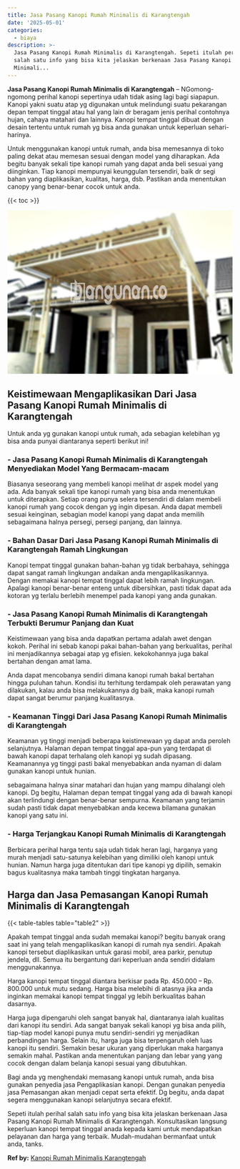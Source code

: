 ```yaml
---
title: Jasa Pasang Kanopi Rumah Minimalis di Karangtengah
date: '2025-05-01'
categories:
  - biaya
description: >-
  Jasa Pasang Kanopi Rumah Minimalis di Karangtengah. Sepeti itulah perihal
  salah satu info yang bisa kita jelaskan berkenaan Jasa Pasang Kanopi Rumah
  Minimali...
---
```


**Jasa Pasang Kanopi Rumah Minimalis di Karangtengah** – NGomong-ngomong perihal kanopi sepertinya udah tidak asing lagi bagi siapapun. Kanopi yakni suatu atap yg digunakan untuk melindungi suatu pekarangan depan tempat tinggal atau hal yang lain dr beragam jenis perihal contohnya hujan, cahaya matahari dan lainnya. Kanopi tempat tinggal dibuat dengan desain tertentu untuk rumah yg bisa anda gunakan untuk keperluan sehari-harinya.

Untuk menggunakan kanopi untuk rumah, anda bisa memesannya di toko paling dekat atau memesan sesuai dengan model yang diharapkan. Ada begitu banyak sekali tipe kanopi rumah yang dapat anda beli sesuai yang diinginkan. Tiap kanopi mempunyai keunggulan tersendiri, baik dr segi bahan yang diaplikasikan, kualitas, harga, dsb. Pastikan anda menentukan canopy yang benar-benar cocok untuk anda.

{{< toc >}}

![Jasa Pasang Kanopi Rumah Minimalis di Karangtengah](/images/harga-kanopi-minimalis-17.png)

## Keistimewaan Mengaplikasikan Dari Jasa Pasang Kanopi Rumah Minimalis di Karangtengah

Untuk anda yg gunakan kanopi untuk rumah, ada sebagian kelebihan yg bisa anda punyai diantaranya seperti berikut ini!

### \- Jasa Pasang Kanopi Rumah Minimalis di Karangtengah Menyediakan Model Yang Bermacam-macam

Biasanya seseorang yang membeli kanopi melihat dr aspek model yang ada. Ada banyak sekali tipe kanopi rumah yang bisa anda menentukan untuk diterapkan. Setiap orang punya selera tersendiri di dalam membeli kanopi rumah yang cocok dengan yg ingin dipesan. Anda dapat membeli sesuai keinginan, sebagian model kanopi yang dapat anda memilih sebagaimana halnya persegi, persegi panjang, dan lainnya.

### \- Bahan Dasar Dari Jasa Pasang Kanopi Rumah Minimalis di Karangtengah Ramah Lingkungan

Kanopi tempat tinggal gunakan bahan-bahan yg tidak berbahaya, sehingga dapat sangat ramah lingkungan andaikan anda mengaplikasikannya. Dengan memakai kanopi tempat tinggal dapat lebih ramah lingkungan. Apalagi kanopi benar-benar enteng untuk dibersihkan, pasti tidak dapat ada kotoran yg terlalu berlebih menempel pada kanopi yang anda gunakan.

### \- Jasa Pasang Kanopi Rumah Minimalis di Karangtengah Terbukti Berumur Panjang dan Kuat

Keistimewaan yang bisa anda dapatkan pertama adalah awet dengan kokoh. Perihal ini sebab kanopi pakai bahan-bahan yang berkualitas, perihal ini menjadikannya sebagai atap yg efisien. kekokohannya juga bakal bertahan dengan amat lama.

Anda dapat mencobanya sendiri dimana kanopi rumah bakal bertahan hingga puluhan tahun. Kondisi itu terhitung terdampak oleh perawatan yang dilakukan, kalau anda bisa melakukannya dg baik, maka kanopi rumah dapat sangat berumur panjang kualitasnya.

### \- Keamanan Tinggi Dari Jasa Pasang Kanopi Rumah Minimalis di Karangtengah

Keamanan yg tinggi menjadi beberapa keistimewaan yg dapat anda peroleh selanjutnya. Halaman depan tempat tinggal apa-pun yang terdapat di bawah kanopi dapat terhalang oleh kanopi yg sudah dipasang. Keamanannya yg tinggi pasti bakal menyebabkan anda nyaman di dalam gunakan kanopi untuk hunian.

sebagaimana halnya sinar matahari dan hujan yang mampu dihalangi oleh kanopi. Dg begitu, Halaman depan tempat tinggal yang ada di bawah kanopi akan terlindungi dengan benar-benar sempurna. Keamanan yang terjamin sudah pasti tidak dapat menyebabkan anda kecewa bilamana gunakan kanopi yang satu ini.

### \- Harga Terjangkau Kanopi Rumah Minimalis di Karangtengah

Berbicara perihal harga tentu saja udah tidak heran lagi, harganya yang murah menjadi satu-satunya kelebihan yang dimiliki oleh kanopi untuk hunian. Namun harga juga ditentukan dari tipe kanopi yg dipilih, semakin bagus kualitasnya maka tambah tinggi tingkatan harganya.

## Harga dan Jasa Pemasangan Kanopi Rumah Minimalis di Karangtengah

{{< table-tables table="table2" >}}

Apakah tempat tinggal anda sudah memakai kanopi? begitu banyak orang saat ini yang telah mengaplikasikan kanopi di rumah nya sendiri. Apakah kanopi tersebut diaplikasikan untuk garasi mobil, area parkir, penutup jendela, dll. Semua itu bergantung dari keperluan anda sendiri didalam menggunakannya.

Harga kanopi tempat tinggal diantara berkisar pada Rp. 450.000 – Rp. 800.000 untuk mutu sedang. Harga bisa melebihi di atasnya jika anda inginkan memakai kanopi tempat tinggal yg lebih berkualitas bahan dasarnya.

Harga juga dipengaruhi oleh sangat banyak hal, diantaranya ialah kualitas dari kanopi itu sendiri. Ada sangat banyak sekali kanopi yg bisa anda pilih, tiap-tiap model kanopi punya mutu sendiri-sendiri yg menjadikan perbandingan harga. Selain itu, harga juga bisa terpengaruh oleh luas kanopi itu sendiri. Semakin besar ukuran yang diperlukan maka harganya semakin mahal. Pastikan anda menentukan panjang dan lebar yang yang cocok dengan dalam belanja kanopi sesuai yang dibutuhkan.

Bagi anda yg menghendaki memasang kanopi untuk rumah, anda bisa gunakan penyedia jasa Pengaplikasian kanopi. Dengan gunakan penyedia jasa Pemasangan akan menjadi cepat serta efektif. Dg begitu, anda dapat segera menggunakan kanopi selanjutnya secara efektif.

Sepeti itulah perihal salah satu info yang bisa kita jelaskan berkenaan Jasa Pasang Kanopi Rumah Minimalis di Karangtengah. Konsultasikan langsung keperluan kanopi tempat tinggal anada kepada kami untuk mendapatkan pelayanan dan harga yang terbaik. Mudah-mudahan bermanfaat untuk anda, tanks.

**Ref by:**  [Kanopi Rumah Minimalis Karangtengah](https://id.wikipedia.org/wiki/Kanopi)
